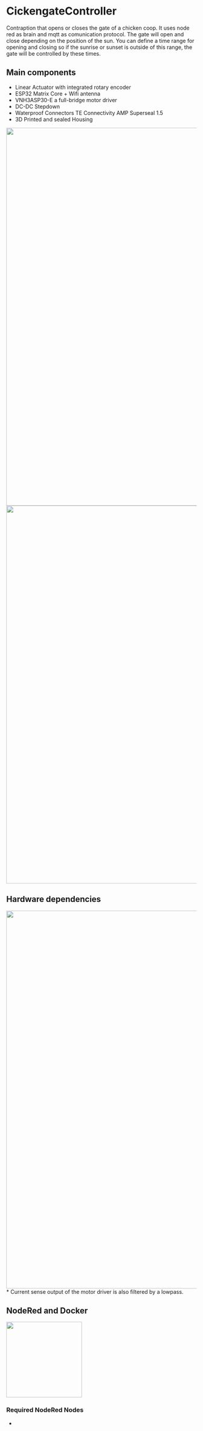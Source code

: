 # CickengateController
Contraption that opens or closes the gate of a chicken coop. It uses node red as brain and mqtt as comunication protocol. The gate will open and close depending on the position of the sun. You can define a time range for opening and closing so if the sunrise or sunset is outside of this range, the gate will be controlled by these times.

## Main components
- Linear Actuator with integrated rotary encoder
- ESP32 Matrix Core + Wifi antenna
- VNH3ASP30-E a full-bridge motor driver
- DC-DC Stepdown
- Waterproof Connectors TE Connectivity AMP Superseal 1.5
- 3D Printed and sealed Housing

<img src="https://user-images.githubusercontent.com/87583841/177508631-c604d70c-6840-4101-81b9-23fd38725103.png" width="1000">
<img src="https://user-images.githubusercontent.com/87583841/177508322-37b72492-7daa-4d70-b307-69d66dd07091.jpg" width="1000">

## Hardware dependencies
<img src="https://user-images.githubusercontent.com/87583841/177510831-5efa2f2f-81bf-4123-974b-35eee85741f6.png" width="1000">
* Current sense output of the motor driver is also filtered by a lowpass.

## NodeRed and Docker
<img src="https://user-images.githubusercontent.com/87583841/177511456-48f2e264-8f94-4337-a0d1-d63007fbd9b6.png" width="200">

### Required NodeRed Nodes
- 
